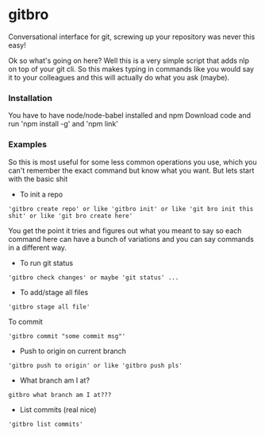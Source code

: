# gitbro
Conversational interface for git, screwing up your repository was never this easy!

Ok so what's going on here? Well this is a very simple script that adds nlp on top of your git cli.
So this makes typing in commands like you would say it to your colleagues and this will actually do what you ask (maybe).

### Installation

You have to have node/node-babel installed and npm
Download code and run 'npm install -g' and 'npm link'

### Examples

So this is most useful for some less common operations you use, which you can't remember the exact command but know what you want. But lets start with the basic shit

 - To init a repo
```
'gitbro create repo' or like 'gitbro init' or like 'git bro init this shit' or like 'git bro create here'
```
You get the point it tries and figures out what you meant to say so each command here can have a bunch of variations and you can say commands in a different way.

- To run git status
```
'gitbro check changes' or maybe 'git status' ...
```

- To add/stage all files
```
'gitbro stage all file'
```

To commit
```
'gitbro commit "some commit msg"'
```

- Push to origin on current branch
```
'gitbro push to origin' or like 'gitbro push pls'
```

- What branch am I at?

```
gitbro what branch am I at???
```

- List commits (real nice)
```
'gitbro list commits'
```
